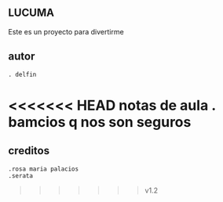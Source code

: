 LUCUMA
------
Este es un proyecto para divertirme 


autor 
-----
    . delfin

<<<<<<< HEAD
notas de aula
	. bamcios q nos son seguros
=======
creditos
--------
	.rosa maria palacios
	.serata
>>>>>>> v1.2

